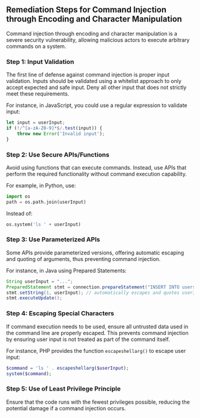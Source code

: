 

## Remediation Steps for Command Injection through Encoding and Character Manipulation

Command injection through encoding and character manipulation is a severe security vulnerability, allowing malicious actors to execute arbitrary commands on a system.

### Step 1: Input Validation
The first line of defense against command injection is proper input validation. Inputs should be validated using a whitelist approach to only accept expected and safe input. Deny all other input that does not strictly meet these requirements.

For instance, in JavaScript, you could use a regular expression to validate input:

```javascript
let input = userInput;
if (!/^[a-zA-Z0-9]*$/.test(input)) {
    throw new Error('Invalid input');
}
```

### Step 2: Use Secure APIs/Functions
Avoid using functions that can execute commands. Instead, use APIs that perform the required functionality without command execution capability. 

For example, in Python, use: 

```python
import os
path = os.path.join(userInput)
```

Instead of:
```python
os.system('ls ' + userInput)
```

### Step 3: Use Parameterized APIs
Some APIs provide parameterized versions, offering automatic escaping and quoting of arguments, thus preventing command injection.

For instance, in Java using Prepared Statements: 

```java
String userInput = "...";
PreparedStatement stmt = connection.prepareStatement("INSERT INTO users VALUES (?)");
stmt.setString(1, userInput); // automatically escapes and quotes userInput
stmt.executeUpdate();
```

### Step 4: Escaping Special Characters
If command execution needs to be used, ensure all untrusted data used in the command line are properly escaped. This prevents command injection by ensuring user input is not treated as part of the command itself.

For instance, PHP provides the function `escapeshellarg()` to escape user input:

```php
$command = 'ls ' . escapeshellarg($userInput);
system($command);
```

### Step 5: Use of Least Privilege Principle
Ensure that the code runs with the fewest privileges possible, reducing the potential damage if a command injection occurs.
